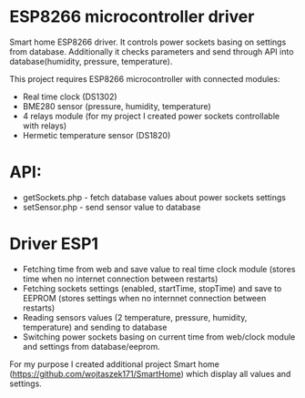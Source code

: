 # ESP8266 microcontroller driver
Smart home ESP8266 driver. It controls power sockets basing on settings from database. Additionally it checks parameters and send through API into database(humidity, pressure, temperature).

This project requires ESP8266 microcontroller with connected modules:
- Real time clock (DS1302)
- BME280 sensor (pressure, humidity, temperature)
- 4 relays module (for my project I created power sockets controllable with relays)
- Hermetic temperature sensor (DS1820)

# API:
- getSockets.php - fetch database values about power sockets settings
- setSensor.php - send sensor value to database

# Driver ESP1
- Fetching time from web and save value to real time clock module (stores time when no internet connection between restarts)
- Fetching sockets settings (enabled, startTime, stopTime) and save to EEPROM (stores settings when no internnet connection between restarts)
- Reading sensors values (2 temperature, pressure, humidity, temperature) and sending to database
- Switching power sockets basing on current time from web/clock module and settings from database/eeprom.

For my purpose I created additional project Smart home (https://github.com/wojtaszek171/SmartHome) which display all values and settings.
